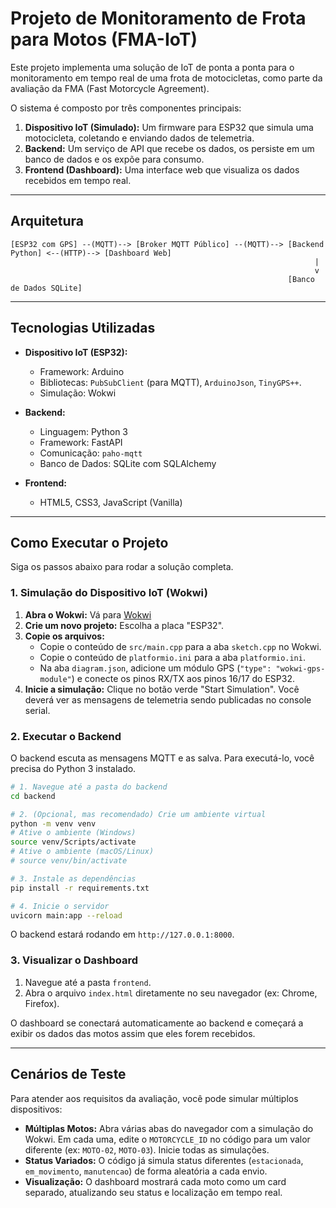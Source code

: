 # Projeto de Monitoramento de Frota para Motos (FMA-IoT)

Este projeto implementa uma solução de IoT de ponta a ponta para o monitoramento em tempo real de uma frota de motocicletas, como parte da avaliação da FMA (Fast Motorcycle Agreement).

O sistema é composto por três componentes principais:
1.  **Dispositivo IoT (Simulado):** Um firmware para ESP32 que simula uma motocicleta, coletando e enviando dados de telemetria.
2.  **Backend:** Um serviço de API que recebe os dados, os persiste em um banco de dados e os expõe para consumo.
3.  **Frontend (Dashboard):** Uma interface web que visualiza os dados recebidos em tempo real.

---

## Arquitetura

```
[ESP32 com GPS] --(MQTT)--> [Broker MQTT Público] --(MQTT)--> [Backend Python] <--(HTTP)--> [Dashboard Web]
                                                                    |
                                                                    v
                                                              [Banco de Dados SQLite]
```

---

## Tecnologias Utilizadas

- **Dispositivo IoT (ESP32):**
  - Framework: Arduino
  - Bibliotecas: `PubSubClient` (para MQTT), `ArduinoJson`, `TinyGPS++`.
  - Simulação: Wokwi

- **Backend:**
  - Linguagem: Python 3
  - Framework: FastAPI
  - Comunicação: `paho-mqtt`
  - Banco de Dados: SQLite com SQLAlchemy

- **Frontend:**
  - HTML5, CSS3, JavaScript (Vanilla)

---

## Como Executar o Projeto

Siga os passos abaixo para rodar a solução completa.

### 1. Simulação do Dispositivo IoT (Wokwi)

1.  **Abra o Wokwi:** Vá para [Wokwi](https://wokwi.com/)
2.  **Crie um novo projeto:** Escolha a placa "ESP32".
3.  **Copie os arquivos:**
    - Copie o conteúdo de `src/main.cpp` para a aba `sketch.cpp` no Wokwi.
    - Copie o conteúdo de `platformio.ini` para a aba `platformio.ini`.
    - Na aba `diagram.json`, adicione um módulo GPS (`"type": "wokwi-gps-module"`) e conecte os pinos RX/TX aos pinos 16/17 do ESP32.
4.  **Inicie a simulação:** Clique no botão verde "Start Simulation". Você deverá ver as mensagens de telemetria sendo publicadas no console serial.

### 2. Executar o Backend

O backend escuta as mensagens MQTT e as salva. Para executá-lo, você precisa do Python 3 instalado.

```bash
# 1. Navegue até a pasta do backend
cd backend

# 2. (Opcional, mas recomendado) Crie um ambiente virtual
python -m venv venv
# Ative o ambiente (Windows)
source venv/Scripts/activate
# Ative o ambiente (macOS/Linux)
# source venv/bin/activate

# 3. Instale as dependências
pip install -r requirements.txt

# 4. Inicie o servidor
uvicorn main:app --reload
```
O backend estará rodando em `http://127.0.0.1:8000`.

### 3. Visualizar o Dashboard

1.  Navegue até a pasta `frontend`.
2.  Abra o arquivo `index.html` diretamente no seu navegador (ex: Chrome, Firefox).

O dashboard se conectará automaticamente ao backend e começará a exibir os dados das motos assim que eles forem recebidos.

---

## Cenários de Teste

Para atender aos requisitos da avaliação, você pode simular múltiplos dispositivos:

- **Múltiplas Motos:** Abra várias abas do navegador com a simulação do Wokwi. Em cada uma, edite o `MOTORCYCLE_ID` no código para um valor diferente (ex: `MOTO-02`, `MOTO-03`). Inicie todas as simulações.
- **Status Variados:** O código já simula status diferentes (`estacionada`, `em_movimento`, `manutencao`) de forma aleatória a cada envio.
- **Visualização:** O dashboard mostrará cada moto como um card separado, atualizando seu status e localização em tempo real.